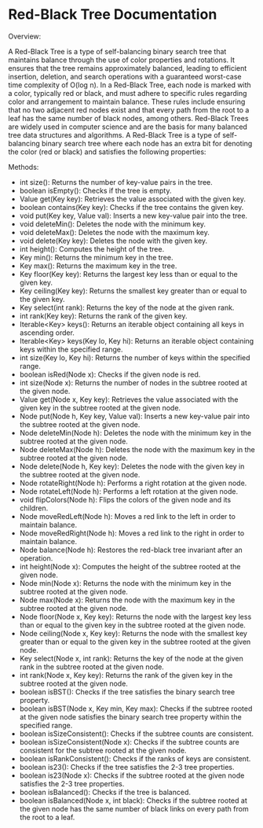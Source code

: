 # Red-Black Tree Documentation

Overview:

A Red-Black Tree is a type of self-balancing binary search tree that maintains balance through the use of color properties and rotations. It ensures that the tree remains approximately balanced, leading to efficient insertion, deletion, and search operations with a guaranteed worst-case time complexity of O(log n). In a Red-Black Tree, each node is marked with a color, typically red or black, and must adhere to specific rules regarding color and arrangement to maintain balance. These rules include ensuring that no two adjacent red nodes exist and that every path from the root to a leaf has the same number of black nodes, among others. Red-Black Trees are widely used in computer science and are the basis for many balanced tree data structures and algorithms. A Red-Black Tree is a type of self-balancing binary search tree where each node has an extra bit for denoting the color (red or black) and satisfies the following properties:

Methods:

* int size(): Returns the number of key-value pairs in the tree.
* boolean isEmpty(): Checks if the tree is empty.
* Value get(Key key): Retrieves the value associated with the given key.
* boolean contains(Key key): Checks if the tree contains the given key.
* void put(Key key, Value val): Inserts a new key-value pair into the tree.
* void deleteMin(): Deletes the node with the minimum key.
* void deleteMax(): Deletes the node with the maximum key.
* void delete(Key key): Deletes the node with the given key.
* int height(): Computes the height of the tree.
* Key min(): Returns the minimum key in the tree.
* Key max(): Returns the maximum key in the tree.
* Key floor(Key key): Returns the largest key less than or equal to the given key.
* Key ceiling(Key key): Returns the smallest key greater than or equal to the given key.
* Key select(int rank): Returns the key of the node at the given rank.
* int rank(Key key): Returns the rank of the given key.
* Iterable&lt;Key&gt; keys(): Returns an iterable object containing all keys in ascending order.
* Iterable&lt;Key&gt; keys(Key lo, Key hi): Returns an iterable object containing keys within the specified range.
* int size(Key lo, Key hi): Returns the number of keys within the specified range.
* boolean isRed(Node x): Checks if the given node is red.
* int size(Node x): Returns the number of nodes in the subtree rooted at the given node.
* Value get(Node x, Key key): Retrieves the value associated with the given key in the subtree rooted at the given node.
* Node put(Node h, Key key, Value val): Inserts a new key-value pair into the subtree rooted at the given node.
* Node deleteMin(Node h): Deletes the node with the minimum key in the subtree rooted at the given node.
* Node deleteMax(Node h): Deletes the node with the maximum key in the subtree rooted at the given node.
* Node delete(Node h, Key key): Deletes the node with the given key in the subtree rooted at the given node.
* Node rotateRight(Node h): Performs a right rotation at the given node.
* Node rotateLeft(Node h): Performs a left rotation at the given node.
* void flipColors(Node h): Flips the colors of the given node and its children.
* Node moveRedLeft(Node h): Moves a red link to the left in order to maintain balance.
* Node moveRedRight(Node h): Moves a red link to the right in order to maintain balance.
* Node balance(Node h): Restores the red-black tree invariant after an operation.
* int height(Node x): Computes the height of the subtree rooted at the given node.
* Node min(Node x): Returns the node with the minimum key in the subtree rooted at the given node.
* Node max(Node x): Returns the node with the maximum key in the subtree rooted at the given node.
* Node floor(Node x, Key key): Returns the node with the largest key less than or equal to the given key in the subtree rooted at the given node.
* Node ceiling(Node x, Key key): Returns the node with the smallest key greater than or equal to the given key in the subtree rooted at the given node.
* Key select(Node x, int rank): Returns the key of the node at the given rank in the subtree rooted at the given node.
* int rank(Node x, Key key): Returns the rank of the given key in the subtree rooted at the given node.
* boolean isBST(): Checks if the tree satisfies the binary search tree property.
* boolean isBST(Node x, Key min, Key max): Checks if the subtree rooted at the given node satisfies the binary search tree property within the specified range.
* boolean isSizeConsistent(): Checks if the subtree counts are consistent.
* boolean isSizeConsistent(Node x): Checks if the subtree counts are consistent for the subtree rooted at the given node.
* boolean isRankConsistent(): Checks if the ranks of keys are consistent.
* boolean is23(): Checks if the tree satisfies the 2-3 tree properties.
* boolean is23(Node x): Checks if the subtree rooted at the given node satisfies the 2-3 tree properties.
* boolean isBalanced(): Checks if the tree is balanced.
* boolean isBalanced(Node x, int black): Checks if the subtree rooted at the given node has the same number of black links on every path from the root to a leaf.

